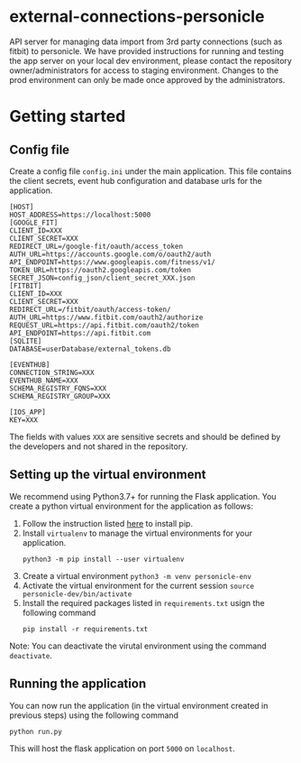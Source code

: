 # external-connections-personicle
API server for managing data import from 3rd party connections (such as fitbit) to personicle. We have provided instructions for running and testing the app server on your local dev environment, please contact the repository owner/administrators for access to staging environment. Changes to the prod environment can only be made once approved by the administrators.


# Getting started

## Config file

Create a config file `config.ini` under the main application. This file contains the client secrets, event hub configuration and database urls for the application.
```
[HOST]
HOST_ADDRESS=https://localhost:5000
[GOOGLE_FIT]
CLIENT_ID=XXX
CLIENT_SECRET=XXX
REDIRECT_URL=/google-fit/oauth/access_token
AUTH_URL=https://accounts.google.com/o/oauth2/auth
API_ENDPOINT=https://www.googleapis.com/fitness/v1/
TOKEN_URL=https://oauth2.googleapis.com/token
SECRET_JSON=config_json/client_secret_XXX.json
[FITBIT]
CLIENT_ID=XXX
CLIENT_SECRET=XXX
REDIRECT_URL=/fitbit/oauth/access-token/
AUTH_URL=https://www.fitbit.com/oauth2/authorize
REQUEST_URL=https://api.fitbit.com/oauth2/token
API_ENDPOINT=https://api.fitbit.com
[SQLITE]
DATABASE=userDatabase/external_tokens.db

[EVENTHUB]
CONNECTION_STRING=XXX
EVENTHUB_NAME=XXX
SCHEMA_REGISTRY_FQNS=XXX
SCHEMA_REGISTRY_GROUP=XXX

[IOS_APP]
KEY=XXX
```

The fields with values `XXX` are sensitive secrets and should be defined by the developers and not shared in the repository.


## Setting up the virtual environment
We recommend using Python3.7+ for running the Flask application. You create a python virtual environment for the application as follows:
1) Follow the instruction listed [here](https://pip.pypa.io/en/stable/installation/) to install pip.
2) Install `virtualenv` to manage the virtual environments for your application.
   ```
   python3 -m pip install --user virtualenv
   ```
3) Create a virtual environment
   ```python3 -m venv personicle-env```
4) Activate the virtual environment for the current session
   ```source personicle-dev/bin/activate```
5) Install the required packages listed in `requirements.txt` usign the following command
   ```
   pip install -r requirements.txt
   ```
Note: You can deactivate the virutal environment using the command `deactivate`.

## Running the application
You can now run the application (in the virtual environment created in previous steps) using the following command
```
python run.py
```

This will host the flask application on port `5000` on `localhost`.
